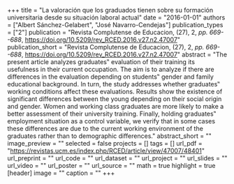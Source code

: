 +++
title = "La valoración que los graduados tienen sobre su formación universitaria desde su situación laboral actual"
date = "2016-01-01"
authors = ["Albert Sánchez-Gelabert", "José Navarro-Cendejas"]
publication_types = ["2"]
publication = "Revista Complutense de Educacion, (27), 2, _pp. 669--688_, https://doi.org/10.5209/rev_RCED.2016.v27.n2.47007"
publication_short = "Revista Complutense de Educacion, (27), 2, _pp. 669--688_, https://doi.org/10.5209/rev_RCED.2016.v27.n2.47007"
abstract = "The present article analyzes graduates‟ evaluation of their training its usefulness in their current occupation. The aim is to analyze if there are differences in the evaluation depending on students‟ gender and family educational background. In turn, the study addresses whether graduates‟ working conditions affect these evaluations. Results show the existence of significant differences between the young depending on their social origin and gender. Women and working class graduates are more likely to make a better assessment of their university training. Finally, holding graduates‟ employment situation as a control variable, we verify that in some cases these differences are due to the current working environment of the graduates rather than to demographic differences."
abstract_short = ""
image_preview = ""
selected = false
projects = []
tags = []
url_pdf = "https://revistas.ucm.es/index.php/RCED/article/view/47007/48401"
url_preprint = ""
url_code = ""
url_dataset = ""
url_project = ""
url_slides = ""
url_video = ""
url_poster = ""
url_source = ""
math = true
highlight = true
[header]
image = ""
caption = ""
+++

